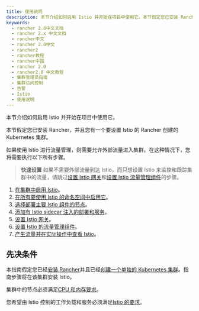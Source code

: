 ```yaml
---
title: 使用说明
description: 本节介绍如何启用 Istio 并开始在项目中使用它。本节假定您已安装 Rancher，并且您有一个要设置 Istio 的 Rancher 创建的 Kubernetes 集群。如果使用 Istio 进行流量管理，则需要允许外部流量进入集群。在这种情况下，您将需要执行以下所有步骤。
keywords:
  - rancher 2.0中文文档
  - rancher 2.x 中文文档
  - rancher中文
  - rancher 2.0中文
  - rancher2
  - rancher教程
  - rancher中国
  - rancher 2.0
  - rancher2.0 中文教程
  - 集群管理员指南
  - 集群访问控制
  - 告警
  - Istio
  - 使用说明
---
```


本节介绍如何启用 Istio 并开始在项目中使用它。

本节假定您已安装 Rancher，并且您有一个要设置 Istio 的 Rancher 创建的 Kubernetes 集群。

如果使用 Istio 进行流量管理，则需要允许外部流量进入集群。在这种情况下，您将需要执行以下所有步骤。

> **快速设置** 如果不需要外部流量到达 Istio，而只想设置 Istio 来监控和跟踪集群中的流量，请跳过[设置 Istio 网关](/docs/rancher2/istio/2.3.x-2.4.x/setup/gateway/_index)和[设置 Istio 流量管理组件](/docs/rancher2/istio/2.3.x-2.4.x/setup/set-up-traffic-management/_index)的步骤。

1. [在集群中启用 Istio](/docs/rancher2/istio/2.5/configuration-reference/selectors-and-scrape/_index)。
1. [在所有要使用 Istio 的命名空间中启用它](/docs/rancher2/istio/2.3.x-2.4.x/setup/enable-istio-in-namespace/_index)。
1. [选择部署主要 Istio 组件的节点](/docs/rancher2/istio/2.3.x-2.4.x/setup/node-selectors/_index)。
1. [添加有 Istio sidecar 注入的部署和服务](/docs/rancher2/istio/2.3.x-2.4.x/setup/deploy-workloads/_index)。
1. [设置 Istio 网关](/docs/rancher2/istio/2.3.x-2.4.x/setup/gateway/_index)。
1. [设置 Istio 的流量管理组件](/docs/rancher2/istio/2.3.x-2.4.x/setup/set-up-traffic-management/_index)。
1. [产生流量并在实际操作中查看 Istio](/docs/rancher2/istio/2.3.x-2.4.x/setup/view-traffic/_index)。

## 先决条件

本指南假定您已经[安装 Rancher](/docs/rancher2/installation_new/_index)并且已经[创建一个单独的 Kubernetes 集群](/docs/rancher2/cluster-provisioning/_index)。指南步骤将在该集群安装 Istio。

集群中的节点必须满足[CPU 和内存要求](/docs/rancher2/istio/2.3.x-2.4.x/resources/_index)。

您希望由 Istio 控制的工作负载和服务必须满足[Istio 的要求](https://istio.io/docs/setup/additional-setup/requirements/)。
